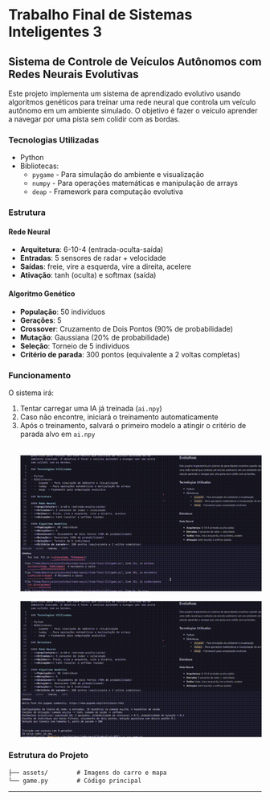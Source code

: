 # Trabalho Final de Sistemas Inteligentes 3


## Sistema de Controle de Veículos Autônomos com Redes Neurais Evolutivas

Este projeto implementa um sistema de aprendizado evolutivo usando algoritmos genéticos para treinar uma rede neural que controla um veículo autônomo em um ambiente simulado. O objetivo é fazer o veículo aprender a navegar por uma pista sem colidir com as bordas.

### Tecnologias Utilizadas

- Python
- Bibliotecas:
  - `pygame` - Para simulação do ambiente e visualização
  - `numpy` - Para operações matemáticas e manipulação de arrays
  - `deap` - Framework para computação evolutiva

### Estrutura

#### Rede Neural
- **Arquitetura**: 6-10-4 (entrada-oculta-saída)
- **Entradas**: 5 sensores de radar + velocidade
- **Saídas**: freie, vire a esquerda, vire a direita, acelere
- **Ativação**: tanh (oculta) e softmax (saída)

#### Algoritmo Genético
- **População**: 50 indivíduos
- **Gerações**: 5
- **Crossover**: Cruzamento de Dois Pontos (90% de probabilidade)
- **Mutação**: Gaussiana (20% de probabilidade)
- **Seleção**: Torneio de 5 individuos
- **Critério de parada**: 300 pontos (equivalente a 2 voltas completas)

### Funcionamento

O sistema irá:
1. Tentar carregar uma IA já treinada (`ai.npy`)
2. Caso não encontre, iniciará o treinamento automaticamente
3. Após o treinamento, salvará o primeiro modelo a atingir o critério de parada alvo em `ai.npy`
<br><br><br>
![Treinando](./assets/t.gif)
<br><br>
![Treinada](./assets/s.gif)

### Estrutura do Projeto

```
├── assets/        # Imagens do carro e mapa
└── game.py        # Código principal
```
---